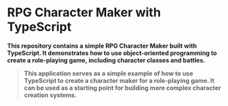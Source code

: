 # RPG Character Maker with TypeScript

**This repository contains a simple RPG Character Maker built with TypeScript. It demonstrates how to use object-oriented programming to create a role-playing game, including character classes and battles.**

> **This application serves as a simple example of how to use TypeScript to create a character maker for a role-playing game. It can be used as
> a starting point for building more complex character creation
> systems.**
